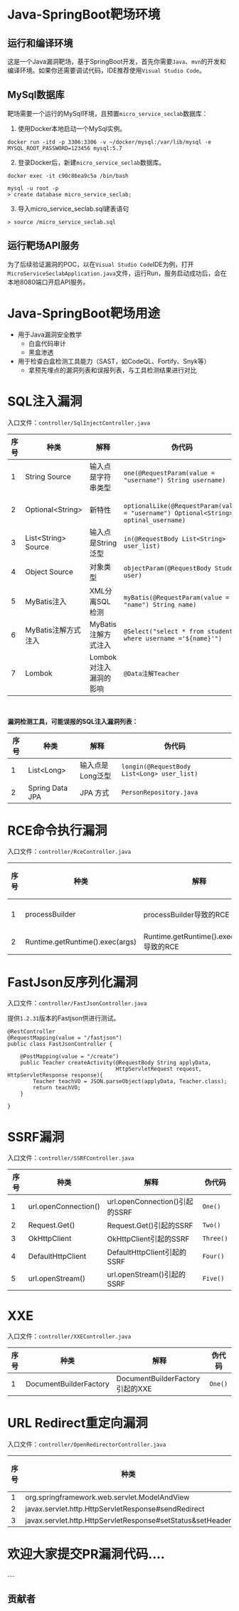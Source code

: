 # Java-SpringBoot靶场环境

## 运行和编译环境
这是一个Java漏洞靶场，基于SpringBoot开发，首先你需要`Java`、`mvn`的开发和编译环境。如果你还需要调试代码，IDE推荐使用`Visual Studio Code`。

## MySql数据库
靶场需要一个运行的MySql环境，且预置`micro_service_seclab`数据库：
1. 使用Docker本地启动一个MySql实例。
```
docker run -itd -p 3306:3306 -v ~/docker/mysql:/var/lib/mysql -e MYSQL_ROOT_PASSWORD=123456 mysql:5.7
```
2. 登录Docker后，新建`micro_service_seclab`数据库。
```
docker exec -it c90c86ea9c5a /bin/bash

mysql -u root -p
> create database micro_service_seclab;
```

3. 导入micro_service_seclab.sql建表语句
```
> source /micro_service_seclab.sql
```

## 运行靶场API服务
为了后续验证漏洞的POC，以在`Visual Studio Code`IDE为例，打开`MicroServiceSeclabApplication.java`文件，运行Run，服务启动成功后，会在本地8080端口开启API服务。

# Java-SpringBoot靶场用途
* 用于Java漏洞安全教学
  * 白盒代码审计
  * 黑盒渗透
* 用于检查白盒检测工具能力（SAST，如CodeQL、Fortify、Snyk等） 
  * 拿预先埋点的漏洞列表和误报列表，与工具检测结果进行对比  

# SQL注入漏洞
入口文件：`controller/SqlInjectController.java` 

序号 | 种类 | 解释 | 伪代码 | POC
---|---|---|--- | ---
1 | String Source | 输入点是字符串类型 | ` one(@RequestParam(value = "username") String username) ` | `curl -d "username=' or 1=1 or '" -X POST localhost:8080/sqlinjection/one`
2 | Optional\<String\> | 新特性 | `  optionalLike(@RequestParam(value = "username") Optional<String> optinal_username)  ` | `curl -d "username=' or 1=1 or '" -X POST localhost:8080/sqlinjection/optional_like`
3 | List\<String\> Source | 输入点是String泛型 | ` in(@RequestBody List<String> user_list) ` | `curl -d "[\"') or 1=1 or ('\"]" -H "Content-type: application/json"  -X POST localhost:8080/sqlinjection/in`
4 | Object Source | 对象类型 | ` objectParam(@RequestBody Student user) ` | `curl -d "{\"username\":\"' or 1=1 or '\"}" -H "Content-type: application/json"  -X POST localhost:8080/sqlinjection/object`
5 | MyBatis注入 | XML分离SQL检测 | `myBatis(@RequestParam(value = "name") String name)` | `curl -d "name=' or 1=1 or '" -X POST localhost:8080/sqlinjection/myBatis`
6 | MyBatis注解方式注入 | MyBatis注解方式注入 | `@Select("select * from students where username ='${name}'")` | `curl -d "name=' or 1=1 or '" -X POST localhost:8080/sqlinjection/myBatisWithAnnotations`
7 | Lombok | Lombok对注入漏洞的影响 | `@Data注解Teacher` | `curl -d "{\"username\":\"' or 1=1 or '\"}" -H "Content-type: application/json"  -X POST localhost:8080/sqlinjection/object_lombok`

<br>

**漏洞检测工具，可能误报的SQL注入漏洞列表：**

序号 | 种类 | 解释 | 伪代码
---|---|---|---
1 | List\<Long\> | 输入点是Long泛型 | ` longin(@RequestBody List<Long> user_list) ` 
2 |Spring Data JPA | JPA 方式 | `PersonRepository.java`

# RCE命令执行漏洞
入口文件：`controller/RceController.java` 

序号 | 种类 | 解释 | 伪代码 | POC
---|---|---|---|---
1 | processBuilder|processBuilder导致的RCE| -- | `curl -d "command=/bin/bash" -X POST localhost:8080/rce/one`
2 | Runtime.getRuntime().exec(args)|Runtime.getRuntime().exec(args)导致的RCE|-- | `curl -d "command=ls -al" -X POST localhost:8080/rce/two`

# FastJson反序列化漏洞
入口文件：`controller/FastJsonController.java` 

提供`1.2.31`版本的Fastjson供进行测试。
```
@RestController
@RequestMapping(value = "/fastjson")
public class FastJsonController {

    @PostMapping(value = "/create")
    public Teacher createActivity(@RequestBody String applyData,
                                  HttpServletRequest request, HttpServletResponse response){
        Teacher teachVO = JSON.parseObject(applyData, Teacher.class);
        return teachVO;
    }

}
```
# SSRF漏洞
入口文件：`controller/SSRFController.java` 

序号 |种类 | 解释 | 伪代码
---|---|---|---
1|url.openConnection()| url.openConnection()引起的SSRF| `One()`
2|Request.Get() | Request.Get()引起的SSRF | `Two()`
3|OkHttpClient | OkHttpClient引起的SSRF | `Three()`
4|DefaultHttpClient| DefaultHttpClient引起的SSRF | `Four()`
5|url.openStream()| url.openStream()引起的SSRF | `Five()`

# XXE
入口文件：`controller/XXEController.java` 

序号 |种类 | 解释 | 伪代码
---|---|---|---
1 | DocumentBuilderFactory| DocumentBuilderFactory引起的XXE |  `One()`

# URL Redirect重定向漏洞

入口文件：`controller/OpenRedirectorController.java`

| 序号 | 种类                                                       | 解释 | 伪代码 |
| ---- | ---------------------------------------------------------- | ---- | ------ |
| 1    | org.springframework.web.servlet.ModelAndView               | -    | -      |
| 2    | javax.servlet.http.HttpServletResponse#sendRedirect        | -    | -      |
| 3    | javax.servlet.http.HttpServletResponse#setStatus&setHeader | -    | -      |

# 欢迎大家提交PR漏洞代码....
....

## 贡献者

<!-- readme: collaborators,contributors -start -->
<!-- readme: collaborators,contributors -end -->
